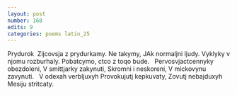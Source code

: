 ```yaml
---
layout: post
number: 168
edits: 9
categories: poems latin_25
---
```


Prydurok 
Zijcovsja z prydurkamy.
Ne takymy, 
JAk normaljni ljudy.
Vyklyky v njomu rozburhaly. 
Pobatcymo, ctco z toqo bude. 
 
Pervosvjactcennyky obezdoleni,
V smittjarky zakynuti,
Skromni i neskoreni, 
V mickovynu zavynuti.
 
V odexah verbljuxyh
Provokujutj kepkuvaty,
Zovutj nebajduxyh
Mesiju stritcaty.

